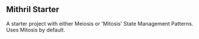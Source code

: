 ## Mithril Starter

A starter project with either Meiosis or 'Mitosis' State Management Patterns. Uses Mitosis by default.